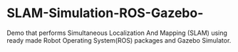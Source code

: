 # SLAM-Simulation-ROS-Gazebo-
Demo that performs Simultaneous Localization And Mapping (SLAM) using ready made Robot Operating System(ROS) packages and Gazebo Simulator.
